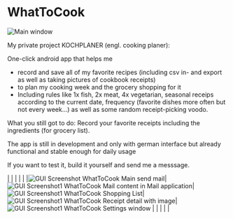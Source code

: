 # WhatToCook


![Main window](https://github.com/Caliandroid/WhatToCook/blob/master/Screenshot_20191210-120717_Kochplaner.png "Screenshot1")

My private project KOCHPLANER (engl. cooking planer): 

One-click android app that helps me 

- record and save all of my favorite recipes (including csv in- and export as well as taking pictures of cookbook receipts)
- to plan my cooking week and the grocery shopping for it
- Including rules like 1x fish, 2x meat, 4x vegetarian, seasonal receips according to the current date, frequency (favorite dishes more often but not every week...) as well as some random receipt-picking voodo. 

What you still got to do: Record your favorite receipts including the ingredients (for grocery list). 

The app is still in development and only with german interface but already functional and stable enough for daily usage

If you want to test it, build it yourself and send me a messsage.

|   |   |   |   |
|![GUI Screenshot WhatToCook Main send mail](https://github.com/Caliandroid/WhatToCook/blob/master/Screenshot_20191210-120748_Kochplaner.png "Screenshot3")|![GUI Screenshot1 WhatToCook Mail content in Mail application](https://github.com/Caliandroid/WhatToCook/blob/master/Screenshot_20191210-120807_FairEmail.png "Screenshot5")|![GUI Screenshot1 WhatToCook Shopping List](https://github.com/Caliandroid/WhatToCook/blob/master/Screenshot_20191210-120839_Kochplaner.png "Screenshot6")|![GUI Screenshot1 WhatToCook Receipt detail with image](https://github.com/Caliandroid/WhatToCook/blob/master/Screenshot_20191210-120934_Kochplaner.png "Screenshot7")|![GUI Screenshot1 WhatToCook Settings window](https://github.com/Caliandroid/WhatToCook/blob/master/Screenshot_20191210-120855_Kochplaner.png "Screenshot8")
| | | | |


